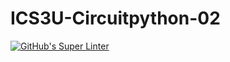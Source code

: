# ICS3U-Circuitpython-02

[![GitHub's Super Linter](https://github.com/Joshua-Yeung-2/ICS3U-Circuitpython-02/workflows/GitHub's%20Super%20Linter/badge.svg)](https://github.com/Joshua-Yeung-2/ICS3U-Circuitpython-02/actions)
